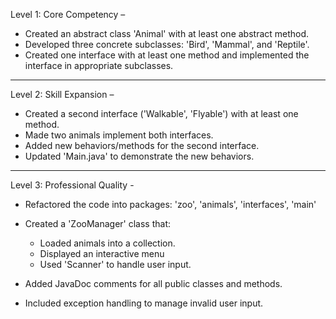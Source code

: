 Level 1: Core Competency –

* Created an abstract class 'Animal' with at least one abstract method.
* Developed three concrete subclasses: 'Bird', 'Mammal', and 'Reptile'.
* Created one interface with at least one method and implemented the interface in appropriate subclasses.
  
---

Level 2: Skill Expansion –

* Created a second interface ('Walkable', 'Flyable') with at least one method.
* Made two animals implement both interfaces.
* Added new behaviors/methods for the second interface.
* Updated 'Main.java' to demonstrate the new behaviors.
  
---

Level 3: Professional Quality -

* Refactored the code into packages: 'zoo', 'animals', 'interfaces', 'main'
* Created a 'ZooManager' class that:
  * Loaded animals into a collection.
  * Displayed an interactive menu
  * Used 'Scanner' to handle user input.
    
* Added JavaDoc comments for all public classes and methods.
* Included exception handling to manage invalid user input.
